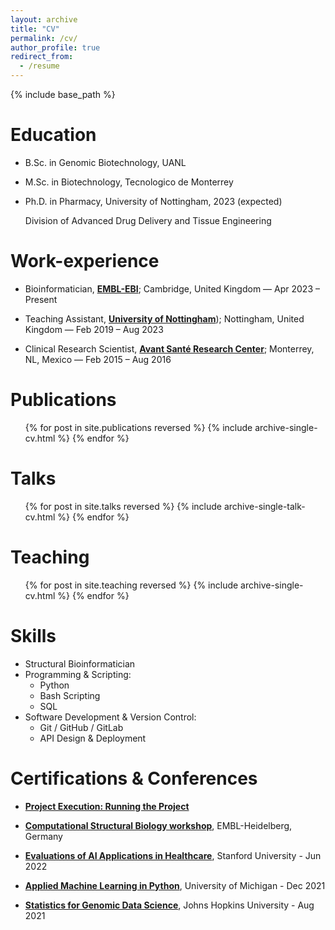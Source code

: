 ```yaml
---
layout: archive
title: "CV"
permalink: /cv/
author_profile: true
redirect_from:
  - /resume
---
```


{% include base_path %}


Education
======
* B.Sc. in Genomic Biotechnology, UANL

* M.Sc. in Biotechnology, Tecnologico de Monterrey

* Ph.D. in Pharmacy, University of Nottingham, 2023 (expected)
  <p>Division of Advanced Drug Delivery and Tissue Engineering <br></p>

Work-experience
======
* Bioinformatician, [**EMBL-EBI**](https://www.ebi.ac.uk/); Cambridge, United Kingdom — Apr 2023 – Present

* Teaching Assistant, [**University of Nottingham**](https://www.nottingham.ac.uk/)); Nottingham, United Kingdom — Feb 2019 – Aug 2023

* Clinical Research Scientist, [**Avant Santé Research Center**](http://en.avantsante.com/); Monterrey, NL, Mexico — Feb 2015 – Aug 2016
  
Publications
======
  <ul>{% for post in site.publications reversed %}
    {% include archive-single-cv.html %}
  {% endfor %}</ul>
  
Talks
======
  <ul>{% for post in site.talks reversed %}
    {% include archive-single-talk-cv.html  %}
  {% endfor %}</ul>
  
Teaching
======
  <ul>{% for post in site.teaching reversed %}
    {% include archive-single-cv.html %}
  {% endfor %}</ul>

Skills
======
* Structural Bioinformatician
* Programming & Scripting:
  * Python
  * Bash Scripting
  * SQL
* Software Development & Version Control:
  * Git / GitHub / GitLab
  * API Design & Deployment


Certifications & Conferences
======

- [**Project Execution: Running the Project**](https://www.coursera.org/account/accomplishments/verify/17GWM4RQNZRH)

- [**Computational Structural Biology workshop**](files/EMBO_Computational-Structural-Biology.pdf), EMBL-Heidelberg, Germany

- [**Evaluations of AI Applications in Healthcare**](https://coursera.org/share/5e0c70ca0f279bb73e7c183d07e4be94), Stanford University - Jun 2022

- [**Applied Machine Learning in Python**](https://www.coursera.org/account/accomplishments/certificate/9BTJ9UM2Q3WK), University of Michigan - Dec 2021

- [**Statistics for Genomic Data Science**](https://www.coursera.org/verify/XDSUMP6YYZW4), Johns Hopkins University - Aug 2021

